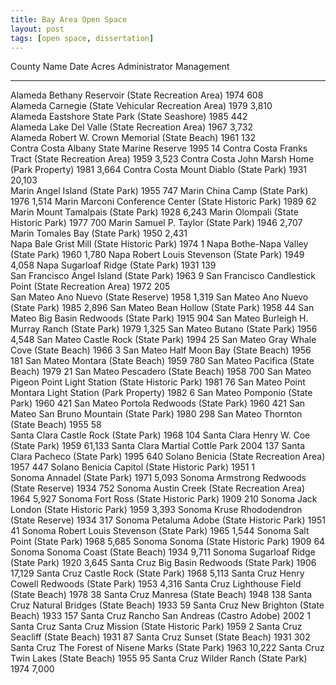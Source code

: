```yaml
---
title: Bay Area Open Space
layout: post
tags: [open space, dissertation]
---
```


County        Name                                              Date  Acres     Administrator   Management
------------  -----------------------------------------------   ----  ------    -------------   -----------
Alameda       Bethany Reservoir (State Recreation Area)         1974  608       
Alameda       Carnegie (State Vehicular Recreation Area)        1979  3,810     
Alameda       Eastshore State Park (State Seashore)             1985  442       
Alameda       Lake Del Valle (State Recreation Area)            1967  3,732     
Alameda       Robert W. Crown Memorial (State Beach)            1961  132       
Contra Costa  Albany State Marine Reserve                       1995  14
Contra Costa  Franks Tract (State Recreation Area)              1959  3,523
Contra Costa  John Marsh Home (Park Property)                   1981  3,664
Contra Costa  Mount Diablo (State Park)                         1931  20,103   
Marin         Angel Island (State Park)                         1955  747
Marin         China Camp (State Park)                           1976  1,514
Marin         Marconi Conference Center (State Historic Park)   1989  62
Marin         Mount Tamalpais (State Park)                      1928  6,243
Marin         Olompali (State Historic Park)                    1977  700
Marin         Samuel P. Taylor (State Park)                     1946  2,707
Marin         Tomales Bay (State Park)                          1950  2,431   
Napa          Bale Grist Mill (State Historic Park)             1974  1
Napa          Bothe-Napa Valley (State Park)                    1960  1,780
Napa          Robert Louis Stevenson (State Park)               1949  4,058
Napa          Sugarloaf Ridge (State Park)                      1931  139    
San Francisco Angel Island (State Park)                         1963  9
San Francisco Candlestick Point (State Recreation Area)         1972  205   
San Mateo     Ano Nuevo (State Reserve)                         1958  1,319
San Mateo     Ano Nuevo (State Park)                            1985  2,896
San Mateo     Bean Hollow (State Park)                          1958  44
San Mateo     Big Basin Redwoods (State Park)                   1915  904
San Mateo     Burleigh H. Murray Ranch (State Park)             1979  1,325
San Mateo     Butano (State Park)                               1956  4,548
San Mateo     Castle Rock (State Park)                          1994  25
San Mateo     Gray Whale Cove (State Beach)                     1966  3
San Mateo     Half Moon Bay (State Beach)                       1956  181
San Mateo     Montara (State Beach)                             1959  780
San Mateo     Pacifica (State Beach)                            1979  21
San Mateo     Pescadero (State Beach)                           1958  700
San Mateo     Pigeon Point Light Station (State Historic Park)  1981  76
San Mateo     Point Montara Light Station (Park Property)       1982  6
San Mateo     Pomponio (State Park)                             1960  421
San Mateo     Portola Redwoods (State Park)                     1960  421
San Mateo     San Bruno Mountain (State Park)                   1980  298
San Mateo     Thornton (State Beach)                            1955  58   
Santa Clara   Castle Rock (State Park)                          1968  104
Santa Clara   Henry W. Coe (State Park)                         1959  61,133
Santa Clara   Martial Cottle Park                               2004  137
Santa Clara   Pacheco (State Park)                              1995  640 
Solano        Benicia (State Recreation Area)                   1957  447
Solano        Benicia Capitol (State Historic Park)             1951  1  
Sonoma        Annadel (State Park)                              1971  5,093
Sonoma        Armstrong Redwoods (State Reserve)                1934  752
Sonoma        Austin Creek (State Recreation Area)              1964  5,927
Sonoma        Fort Ross (State Historic Park)                   1909  210
Sonoma        Jack London (State Historic Park)                 1959  3,393
Sonoma        Kruse Rhododendron (State Reserve)                1934  317
Sonoma        Petaluma Adobe (State Historic Park)              1951  41
Sonoma        Robert Louis Stevenson (State Park)               1965  1,544
Sonoma        Salt Point (State Park)                           1968  5,685
Sonoma        Sonoma (State Historic Park)                      1909  64
Sonoma        Sonoma Coast (State Beach)                        1934  9,711
Sonoma        Sugarloaf Ridge (State Park)                      1920  3,645
Santa Cruz    Big Basin Redwoods (State Park)                   1906  17,129
Santa Cruz    Castle Rock (State Park)                          1968  5,113
Santa Cruz    Henry Cowell Redwoods (State Park)                1953  4,316
Santa Cruz    Lighthouse Field (State Beach)                    1978  38
Santa Cruz    Manresa (State Beach)                             1948  138
Santa Cruz    Natural Bridges (State Beach)                     1933  59
Santa Cruz    New Brighton (State Beach)                        1933  157
Santa Cruz    Rancho San Andreas (Castro Adobe)                 2002  1
Santa Cruz    Santa Cruz Mission (State Historic Park)          1959  2
Santa Cruz    Seacliff (State Beach)                            1931  87
Santa Cruz    Sunset (State Beach)                              1931  302
Santa Cruz    The Forest of Nisene Marks (State Park)           1963  10,222
Santa Cruz    Twin Lakes (State Beach)                          1955  95
Santa Cruz    Wilder Ranch (State Park)                         1974  7,000
